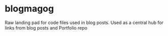 # blogmagog
Raw landing pad for code files used in blog posts. Used as a central hub for links from blog posts and Portfolio repo
